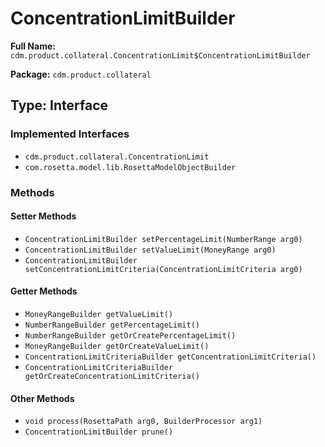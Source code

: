 # ConcentrationLimitBuilder

**Full Name:** `cdm.product.collateral.ConcentrationLimit$ConcentrationLimitBuilder`

**Package:** `cdm.product.collateral`

## Type: Interface

### Implemented Interfaces

- `cdm.product.collateral.ConcentrationLimit`
- `com.rosetta.model.lib.RosettaModelObjectBuilder`

### Methods

#### Setter Methods

- `ConcentrationLimitBuilder setPercentageLimit(NumberRange arg0)`
- `ConcentrationLimitBuilder setValueLimit(MoneyRange arg0)`
- `ConcentrationLimitBuilder setConcentrationLimitCriteria(ConcentrationLimitCriteria arg0)`

#### Getter Methods

- `MoneyRangeBuilder getValueLimit()`
- `NumberRangeBuilder getPercentageLimit()`
- `NumberRangeBuilder getOrCreatePercentageLimit()`
- `MoneyRangeBuilder getOrCreateValueLimit()`
- `ConcentrationLimitCriteriaBuilder getConcentrationLimitCriteria()`
- `ConcentrationLimitCriteriaBuilder getOrCreateConcentrationLimitCriteria()`

#### Other Methods

- `void process(RosettaPath arg0, BuilderProcessor arg1)`
- `ConcentrationLimitBuilder prune()`

